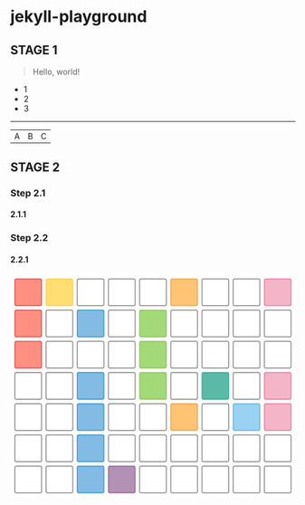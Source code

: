 # jekyll-playground

## STAGE 1

> Hello, world!

- 1
- 2
- 3

---

||||
|-|-|-|
|A|B|C|

## STAGE 2

### Step 2.1

#### 2.1.1

### Step 2.2

#### 2.2.1

![](./assets/ECS.svg)
